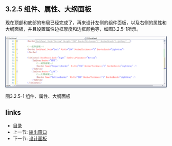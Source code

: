 ## 3.2.5 组件、属性、大纲面板

现在顶部和底部的布局已经完成了，再来设计左侧的组件面板，以及右侧的属性和大纲面板，并且设置属性边框厚度和边框颜色等，如图3.2.5-1所示。

![](images/3.2.5-1.png)

图3.2.5-1 组件、属性、大纲面板

## links
   * [目录](<preface.md>)
   * 上一节: [输出窗口](<03.2.4.md>)
   * 下一节: [设计面板](<03.2.6.md>)
